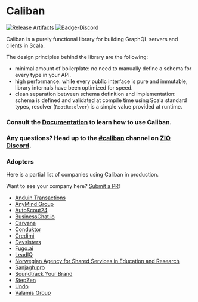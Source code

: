 # Caliban

[![Release Artifacts][Badge-SonatypeReleases]][Link-SonatypeReleases]
[![Badge-Discord]][Link-Discord]

[Link-SonatypeReleases]: https://central.sonatype.com/artifact/com.github.ghostdogpr/caliban_3 "Sonatype Releases"
[Badge-SonatypeReleases]: https://img.shields.io/maven-central/v/com.github.ghostdogpr/caliban_3 "Sonatype Releases"
[Link-Discord]: https://discord.gg/2ccFBr4 "Discord"
[Badge-Discord]: https://img.shields.io/discord/629491597070827530?logo=discord "chat on discord"

Caliban is a purely functional library for building GraphQL servers and clients in Scala.
 
The design principles behind the library are the following:
- minimal amount of boilerplate: no need to manually define a schema for every type in your API.
- high performance: while every public interface is pure and immutable, library internals have been optimized for speed.
- clean separation between schema definition and implementation: schema is defined and validated at compile time using Scala standard types, resolver (`RootResolver`) is a simple value provided at runtime.

### Consult the [Documentation](https://ghostdogpr.github.io/caliban/docs/) to learn how to use Caliban.

### Any questions? Head up to the [#caliban](https://discordapp.com/channels/629491597070827530/633200096393166868) channel on [ZIO Discord](https://discord.gg/EYpumuv).

### Adopters

Here is a partial list of companies using Caliban in production.

Want to see your company here? [Submit a PR](https://github.com/ghostdogpr/caliban/edit/series/2.x/README.md)!

* [Anduin Transactions](https://www.anduintransact.com)
* [AnyMind Group](https://anymindgroup.com)
* [AutoScout24](https://www.autoscout24.de)
* [BusinessChat.io](https://businesschat.io)
* [Carvana](https://www.carvana.com)
* [Conduktor](https://www.conduktor.io)
* [Credimi](https://www.credimi.com)
* [Devsisters](https://www.devsisters.com)
* [Fugo.ai](https://www.fugo.ai)
* [LeadIQ](https://leadiq.com)
* [Norwegian Agency for Shared Services in Education and Research](https://sikt.no/en/home)
* [Sanjagh.pro](https://sanjagh.pro)
* [Soundtrack Your Brand](https://www.soundtrackyourbrand.com)
* [StepZen](https://www.stepzen.com)
* [Undo](https://www.undo.app)
* [Valamis Group](https://www.valamis.com)

